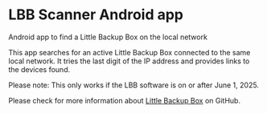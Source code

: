 # LBB Scanner Android app
Android app to find a Little Backup Box on the local network

This app searches for an active Little Backup Box connected to the same local network. It tries the last digit of the IP address and provides links to the devices found.

Please note: This only works if the LBB software is on or after June 1, 2025.

Please check for more information about [Little Backup Box](https://github.com/outdoorbits/little-backup-box) on GitHub.
